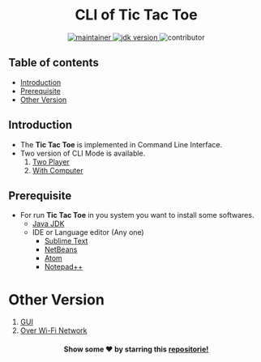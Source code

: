 <h1 align="center">CLI of Tic Tac Toe</h1>

<p align="center">
	<a href="https://github.com/urvesh254" title="profile">
	<img src="https://img.shields.io/badge/maintainer-urvesh254-blue" alt="maintainer">
	</a>
	<a href="https://www.oracle.com/in/java/technologies/javase-downloads.html" title="JDK Download">
		<img src="https://img.shields.io/badge/JDK-%3E%3D%20v8-blue" alt="jdk version">
	</a>
	<img src="https://img.shields.io/badge/contributor-welcome-brightgreen" alt="contributor">
</p>


## Table of contents
* [Introduction](#introduction)
* [Prerequisite](#prerequisite)
* [Other Version](#other-version)

## Introduction

- The **Tic Tac Toe** is implemented in Command Line Interface.
- Two version of CLI Mode is available.
	1. [Two Player](https://github.com/urvesh254/Tic-Tac-Toe/tree/main/CLI/Two%20Player "Two Player")
	2. [With Computer](https://github.com/urvesh254/Tic-Tac-Toe/tree/main/CLI/With%20Computer "With Computer")

## Prerequisite 
-   For run **Tic Tac Toe** in you system you want to install some softwares.
	 - [Java JDK ](https://www.oracle.com/in/java/technologies/javase-downloads.html "Java JDK") 	
	 - IDE or Language editor (Any one)
		 - [Sublime Text](https://www.sublimetext.com/ "Sublime Text") 
		 - [NetBeans](https://netbeans.org/ "NetBeans IDE")
		 - [Atom](https://atom.io/ "Atom")
		 - [Notepad++](https://notepad-plus-plus.org/downloads/ "Notepad++")

# Other Version
1. [GUI](https://github.com/urvesh254/Tic-Tac-Toe/tree/main/GUI "GUI Version")
2. [Over Wi-Fi Network](# "This version is under planning.")

<p align="center">
<h4 align="center">Show some ❤️ by starring this <a href="#">repositorie!</a></h4>
</p>
